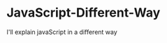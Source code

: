                                                                                                                                                                           
# JavaScript-Different-Way
I'll explain javaScript in a different way       
  









